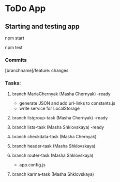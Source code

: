 # ToDo App #
## Starting and testing app ##
npm start


npm test

### Commits ###
[branchname]/feature: changes

### Tasks:
1. branch MariaChernyak (Masha Chernyak) -ready
   - generate JSON and add url-links to constants.js
   - write service for LocalStorage
   
2. branch listgroup-task (Masha Chernyak) -ready

3. branch lists-task (Masha Shklovskaya) -ready

4. branch checkdata-task (Masha Chernyak)
   
4. branch header-task (Masha Shklovskaya)
   
4. branch router-task (Masha Shklovskaya)
   - app.config.js 

6. branch karma-task (Masha Shklovskaya)
	

